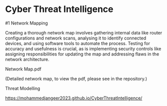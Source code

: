 # Cyber Threat Intelligence

#1 Network Mapping 

Creating a thorough network map involves gathering internal data like router configurations and network scans, analysing it to identify connected devices, and using software tools to automate the process. Testing for accuracy and usefulness is crucial, as is implementing security controls like assigning responsibilities for updating the map and addressing flaws in the network architecture.

Network Map.pdf

(Detailed network map, to view the pdf, please see in the repository.)

Threat Modelling

https://mohammedjangeer2023.github.io/CyberThreatIntelligence/

